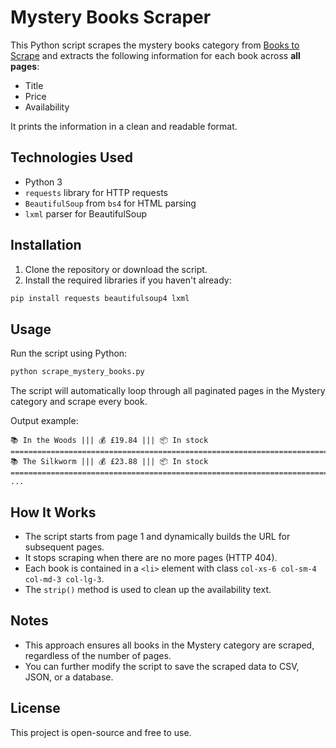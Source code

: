 # Mystery Books Scraper

This Python script scrapes the mystery books category from [Books to Scrape](https://books.toscrape.com) and extracts the following information for each book across **all pages**:

* Title
* Price
* Availability

It prints the information in a clean and readable format.

## Technologies Used

* Python 3
* `requests` library for HTTP requests
* `BeautifulSoup` from `bs4` for HTML parsing
* `lxml` parser for BeautifulSoup

## Installation

1. Clone the repository or download the script.
2. Install the required libraries if you haven't already:

```bash
pip install requests beautifulsoup4 lxml
```

## Usage

Run the script using Python:

```bash
python scrape_mystery_books.py
```

The script will automatically loop through all paginated pages in the Mystery category and scrape every book.

Output example:

```
📚 In the Woods ||| 💰 £19.84 ||| 📦 In stock
==========================================================================================
📚 The Silkworm ||| 💰 £23.88 ||| 📦 In stock
==========================================================================================
...
```

## How It Works

* The script starts from page 1 and dynamically builds the URL for subsequent pages.
* It stops scraping when there are no more pages (HTTP 404).
* Each book is contained in a `<li>` element with class `col-xs-6 col-sm-4 col-md-3 col-lg-3`.
* The `strip()` method is used to clean up the availability text.

## Notes

* This approach ensures all books in the Mystery category are scraped, regardless of the number of pages.
* You can further modify the script to save the scraped data to CSV, JSON, or a database.

## License

This project is open-source and free to use.

